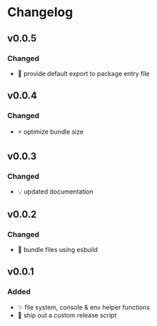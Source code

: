 # Changelog

## v0.0.5
### Changed
- :bug: provide default export to package entry file

## v0.0.4
### Changed
-   :zap: optimize bundle size

## v0.0.3
### Changed
-   :bulb: updated documentation

## v0.0.2
### Changed
-   :construction_worker: bundle files using esbuild

## v0.0.1
### Added

-   :sparkles: file system, console & env helper functions
-   :rocket: ship out a custom release script
